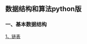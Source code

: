 ## 数据结构和算法python版

### 一、基本数据结构
[1、链表 ](https://github.com/SneakerCP3/Algorithm/blob/master/%E5%9F%BA%E6%9C%AC%E6%95%B0%E6%8D%AE%E7%BB%93%E6%9E%84/1.%E9%93%BE%E8%A1%A8-LinkList.md)
